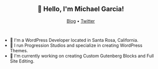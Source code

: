 <h2 align="center">👋 Hello, I'm Michael Garcia!</h2>
<p align="center">
  <a href="https://progressionstudios.com/">Blog</a> •
  <a href="https://twitter.com/progression_S">Twitter</a>
</p><br>

* 🌲 I'm a WordPress Developer located in Santa Rosa, California.
* 🏃 I run Progression Studios and specialize in creating WordPress Themes.
* 🔧 I'm currently working on creating Custom Gutenberg Blocks and Full Site Editing.

<!--
**ProgressionStudios/ProgressionStudios** is a ✨ _special_ ✨ repository because its `README.md` (this file) appears on your GitHub profile.

Here are some ideas to get you started:

- 🔭 I’m currently working on ...
- 🌱 I’m currently learning ...
- 👯 I’m looking to collaborate on ...
- 🤔 I’m looking for help with ...
- 💬 Ask me about ...
- 📫 How to reach me: ...
- 😄 Pronouns: ...
- ⚡ Fun fact: ...
-->
